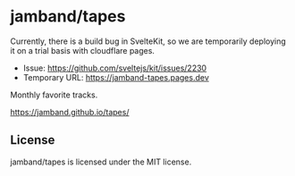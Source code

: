 # jamband/tapes

Currently, there is a build bug in SvelteKit, so we are temporarily deploying it on a trial basis with cloudflare pages.

- Issue: https://github.com/sveltejs/kit/issues/2230
- Temporary URL: https://jamband-tapes.pages.dev

Monthly favorite tracks.

https://jamband.github.io/tapes/

## License

jamband/tapes is licensed under the MIT license.

